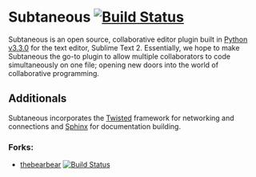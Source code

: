  Subtaneous [![Build Status](https://travis-ci.org/simucom/Subtaneous.png?branch=master)](https://travis-ci.org/simucom/Subtaneous)
=====================================================================

Subtaneous is an open source, collaborative editor plugin built in [Python v3.3.0](http://www.python.org/) for the text editor, Sublime Text 2. Essentially, we hope to make Subtaneous the go-to plugin to allow multiple collaborators to code simultaneously on one file; opening new doors into the world of collaborative programming.

Additionals
-----------------------------------------------------------------------
Subtaneous incorporates the [Twisted](http://twistedmatrix.com/trac/) framework for networking and connections and [Sphinx](http://sphinx-doc.org/index.html) for documentation building.

### Forks:
* [thebearbear](https://github.com/thebearbear/Subtaneous) [![Build Status](https://travis-ci.org/thebearbear/Subtaneous.png)](https://travis-ci.org/thebearbear/Subtaneous)